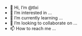 - 👋 Hi, I’m @tlxi
- 👀 I’m interested in ...
- 🌱 I’m currently learning ...
- 💞️ I’m looking to collaborate on ...
- 📫 How to reach me ...

<!---
tlxi/tlxi is a ✨ special ✨ repository because its `README.md` (this file) appears on your GitHub profile.
You can click the Preview link to take a look at your changes.
--->
